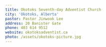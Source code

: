 ```yaml
---
title: Okotoks Seventh-day Adventist Church
city: 'Okotoks, Alberta'
pastor: Pastor Jinwook Lee
address: 20 Banister Gate
phone: 403 614 9512
website: okotoksadventist.ca
photo: /assets/okotoks-picture.jpg
---
```


